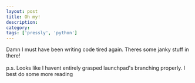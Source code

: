 ```yaml
---
layout: post
title: Oh my!
description: 
category:
tags: ['pressly', 'python']
---
```


Damn I must have been writing code tired again. Theres some janky stuff in there!<br /><br />p.s. Looks like I havent entirely grasped launchpad's branching properly. I best do some more reading